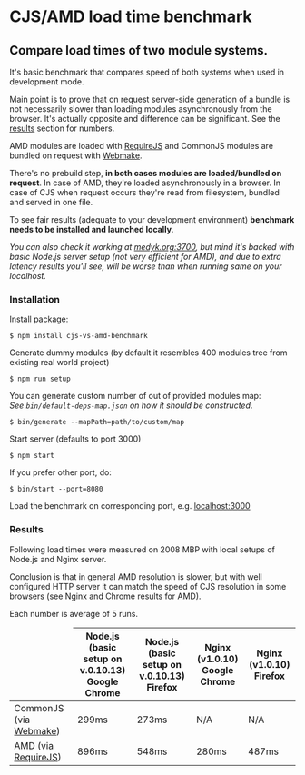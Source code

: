 # CJS/AMD load time benchmark
## Compare load times of two module systems.

It's basic benchmark that compares speed of both systems when used in development mode.

Main point is to prove that on request server-side generation of a bundle is not necessarily slower than loading modules asynchronously from the browser. It's actually opposite and difference can be significant. See the [results](#results) section for numbers.

AMD modules are loaded with [RequireJS](http://requirejs.org/) and CommonJS modules are bundled on request with [Webmake](https://github.com/medikoo/modules-webmake#modules-webmake).

There's no prebuild step, __in both cases modules are loaded/bundled on request__. In case of AMD, they're loaded asynchronously in a browser. In case of CJS when request occurs they're read from filesystem, bundled and served in one file.

To see fair results (adequate to your development environment) **benchmark needs to be installed and launched locally**.  

_You can also check it working at [medyk.org:3700](http://medyk.org:3700/), but mind it's backed with basic Node.js server setup (not very efficient for AMD), and due to extra latency results you'll see, will be worse than when running same on your localhost._


### Installation

Install package:

    $ npm install cjs-vs-amd-benchmark

Generate dummy modules (by default it resembles 400 modules tree from existing real world project)

    $ npm run setup

You can generate custom number of out of provided modules map:  
_See `bin/default-deps-map.json` on how it should be constructed_.

    $ bin/generate --mapPath=path/to/custom/map

Start server (defaults to port 3000)

    $ npm start

If you prefer other port, do:

    $ bin/start --port=8080

Load the benchmark on corresponding port, e.g. [localhost:3000](http://localhost:3000)


### Results

Following load times were measured on 2008 MBP with local setups of Node.js and Nginx server.

Conclusion is that in general AMD resolution is slower, but with well configured HTTP server it can match the speed of CJS resolution in some browsers (see Nginx and Chrome results for AMD).

Each number is average of 5 runs.

<table>
    <thead><tr><td></td>
    	<th>Node.js<br />(basic setup on v.0.10.13)<br />Google Chrome</th>
		<th>Node.js<br />(basic setup on v.0.10.13)<br />Firefox</th>
		<th>Nginx (v1.0.10)<br />Google Chrome</th>
		<th>Nginx (v1.0.10)<br />Firefox</th>
	</tr></thead>
	<tbody>
		<tr>
			<td>CommonJS (via <a href="https://github.com/medikoo/modules-webmake">Webmake</a>)</td>
			<td>299ms</td>
			<td>273ms</td>
			<td>N/A</td>
			<td>N/A</td>
		</tr>
		<tr>
			<td>AMD (via <a href="http://requirejs.org/">RequireJS</a>)</td>
			<td>896ms</td>
			<td>548ms</td>
			<td>280ms</td>
			<td>487ms</td>
		</tr>
	</tbody>
</table>
